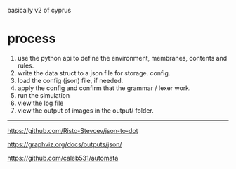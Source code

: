 basically v2 of cyprus

# process

1. use the python api to define the environment, membranes, contents and rules.
2. write the data struct to a json file for storage. config.
3. load the config (json) file, if needed. 
4. apply the config and confirm that the grammar / lexer work.
5. run the simulation
6. view the log file
7. view the output of images in the output/ folder.



---


https://github.com/Risto-Stevcev/json-to-dot 


https://graphviz.org/docs/outputs/json/ 


https://github.com/caleb531/automata


